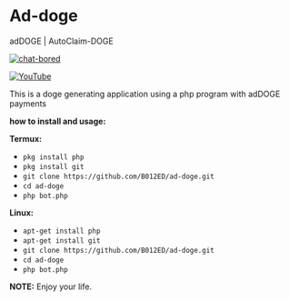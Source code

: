 # Ad-doge
adDOGE | AutoClaim-DOGE

[![chat-bored](https://img.shields.io/badge/endpoint?url=https://b012ed.github.io/chat-B012ED.json&style=?style=for-the-badge&logo=steam)](https://b012ed.github.io/chat.html)

[![YouTube](https://img.shields.io/badge/endpoint?url=https://b012ed.github.io/B012ED.json&style=?style=for-the-badge&logo=youtube)](https://youtu.be/vVlLwvxHI0c) 

This is a doge generating application using a php program with adDOGE payments

**how to install and usage:**

**Termux:**
* `pkg install php`
* `pkg install git`
* `git clone https://github.com/B012ED/ad-doge.git`
* `cd ad-doge`
* `php bot.php`

**Linux:**
* `apt-get install php`
* `apt-get install git`
* `git clone https://github.com/B012ED/ad-doge.git`
* `cd ad-doge`
* `php bot.php`

**NOTE:** Enjoy your life.

